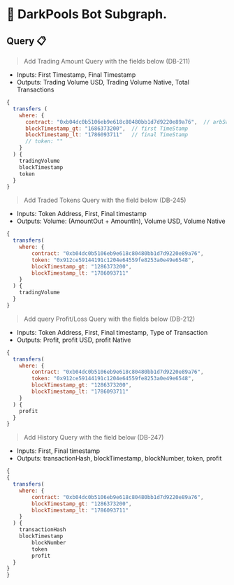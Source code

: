 # 🚩 DarkPools Bot Subgraph.

## **Query** 📋

> Add Trading Amount Query with the fields below (DB-211)

- Inputs: First Timestamp, Final Timestamp
- Outputs: Trading Volume USD, Trading Volume Native, Total Transactions

```js
{
  transfers (
    where: {
      contract: "0xb04dc0b5106eb9e618c80480bb1d7d9220e89a76",  // arbSwap contract
      blockTimestamp_gt: "1686373200",  // first TimeStamp
      blockTimestamp_lt: "1786093711"   // final TimeStamp
      // token: "" 
    }
  ) {
    tradingVolume
    blockTimestamp
    token
  }
}
```

> Add Traded Tokens Query with the field below (DB-245)

- Inputs: Token Address, First, Final timestamp
- Outputs: Volume: (AmountOut + AmountIn), Volume USD, Volume Native

```js
{
  transfers(
    where: {
        contract: "0xb04dc0b5106eb9e618c80480bb1d7d9220e89a76",
        token: "0x912ce59144191c1204e64559fe8253a0e49e6548",
        blockTimestamp_gt: "1286373200",
        blockTimestamp_lt: "1786093711"
    }
  ) {
    tradingVolume
  }
}
```

> Add query Profit/Loss Query with the fields below (DB-212)

- Inputs: Token Address, First, Final timestamp, Type of Transaction
- Outputs: Profit, profit USD, profit Native

```js
{
  transfers(
    where: {
        contract: "0xb04dc0b5106eb9e618c80480bb1d7d9220e89a76",
        token: "0x912ce59144191c1204e64559fe8253a0e49e6548",
        blockTimestamp_gt: "1286373200",
        blockTimestamp_lt: "1786093711"
    }
  ) {
    profit
  }
}
```

> Add History Query with the field below (DB-247)

- Inputs: First, Final timestamp
- Outputs: transactionHash, blockTimestamp, blockNumber, token, profit

```js
{
{
  transfers(
    where: {
        contract: "0xb04dc0b5106eb9e618c80480bb1d7d9220e89a76",
        blockTimestamp_gt: "1286373200",
        blockTimestamp_lt: "1786093711"
    }
  ) {
    transactionHash
    blockTimestamp
		blockNumber
		token
		profit
  }
}
}
```
